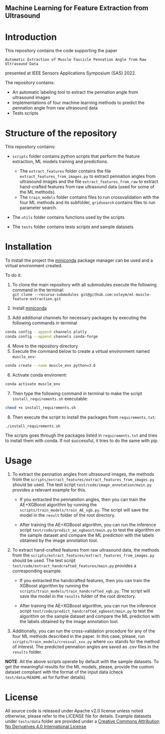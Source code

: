## Machine Learning for Feature Extraction from Ultrasound

# Introduction

This repository contains the code supporting the paper 

`Automatic Extraction of Muscle Fascicle Pennation Angle from Raw Ultrasound Data` 

presented at IEEE Sensors Applications Symposium (SAS) 2022.

The repository contains:
- An automatic labeling tool to extract the pennation angle from ultrasound images
- Implementations of four machine learning methods to predict the pennation angle from raw ultrasound data
- Tests scripts

# Structure of the repository

This repository contains:
 
- `scripts` folder contains python scripts that perform the feature extraction, ML models training and predictions.
    - The `extract_features` folder contains the file `extract_features_from_images.py` to extract pennation angles from ultrasound images and the file `extract_features_from_raw` to extract hand-crafted features from raw ultrasound data (used for some of the ML methods).
    - The `train_models` folder contains files to run crossvalidation with the four ML methods and its subfolder, `gridsearch` contains files to run parameter search.

- The `utils` folder contains functions used by the scripts
- The `tests` folder contains tests scripts and sample datasets


# Installation

To install the project the [miniconda](https://docs.conda.io/en/latest/miniconda.html) package manager can be used and a virtual environment created.

To do it:
1. To clone the main repository with all submodules execute the following command in the terminal: <br /> 
`git clone --recurse-submodules git@github.com:soleym/ml-muscle-feature-extraction.git`

2. Install [miniconda](https://docs.conda.io/en/latest/miniconda.html)
3. Add additional channels for necessary packages by executing the following commands in terminal
```bash
conda config --append channels plotly
conda config --append channels conda-forge
```
4. Move to the repository directory
5. Execute the command below to create a virtual environment named `muscle_env`:
```bash
conda create --name muscle_env python=3.6
```
6. Activate conda environent:
```bash
conda activate muscle_env
```
7. Then type the following command in terminal to make the script  `install_requirements.sh` executable:
```bash
chmod +x install_requirements.sh
```
8. Then execute the script to install the packages from `requirements.txt`:
```bash
./install_requirements.sh
```
The scripts goes through the packages listed in `requirements.txt` and tries to install them with conda. If not successful, it tries to do the same with pip.


# Usage

1. To extract the pennation angles from ultrasound images, the methods from the `scripts/extract_features/extract_features_from_images.py` should be used. The test script `test/code/image_annotation/main.py` provides a relevant example for this.

    - If you extracted the pennatelion angles, then you can train the AE+XGBoost algorithm by running the `scripts/train_models/train_AE_xgb.py`. The script will save the model in the `result` folder of the root directory.

    - After training the AE+XGBoost algorithm, you can run the inference script `test/code/predict_ae_xgboost/main.py` to test the algorithm on the sample dataset and compare the ML prediction with the labels obtained by the image annotation tool.


2. To extract hand-crafted features from raw ultrasound data, the methods from the `scripts/extract_features/extract_features_from_images.py` should be used. The test script `test/code/extract_handcrafted_features/main.py` provides a corresponding example.

    - If you extracted the handcrafted features, then you can train the XGBoost algorithm by running the `scripts/train_models/train_handcrafted_xgb.py`. The script will save the model in the `results` folder of the root directory.

    - After training the AE+XGBoost algorithm, you can run the inference script `test/code/predict_handcrafted_xgboost/main.py` to test the algorithm on the sample dataset and compare the ML prediction with the labels obtained by the image annotation tool.


3. Additionally, you can run the cross-validation procedure for any of the four ML methods described in the paper. In this case, please, run `scripts/train_models/crossval_xxx.py` where `xxx` stands for the method of interest. The predicted pennation angles are saved as .csv files in the `results` folder.

**NOTE**: All the above scripts operate by default with the sample datasets. To get the meaningful results for the ML models, please, provide the custom dataset compliant with the format of the input data (check `test/data/README.md` for further details).


# License
All source code is released under Apache v2.0 license unless noted otherwise, please refer to the LICENSE file for details.
Example datasets under `tests/data` folder are provided under a [Creative Commons Attribution No Derivatives 4.0 International License][cc-by-nd] 

[cc-by-nd]: https://creativecommons.org/licenses/by-nd/4.0/

